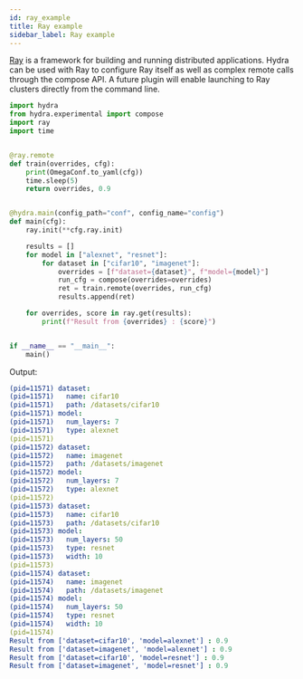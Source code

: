```yaml
---
id: ray_example
title: Ray example
sidebar_label: Ray example
---
```


[Ray](https://github.com/ray-project/ray) is a framework for building and running distributed applications.
Hydra can be used with Ray to configure Ray itself as well as complex remote calls through the compose API.
A future plugin will enable launching to Ray clusters directly from the command line.

```python
import hydra
from hydra.experimental import compose
import ray
import time


@ray.remote
def train(overrides, cfg):
    print(OmegaConf.to_yaml(cfg))
    time.sleep(5)
    return overrides, 0.9


@hydra.main(config_path="conf", config_name="config")
def main(cfg):
    ray.init(**cfg.ray.init)

    results = []
    for model in ["alexnet", "resnet"]:
        for dataset in ["cifar10", "imagenet"]:
            overrides = [f"dataset={dataset}", f"model={model}"]
            run_cfg = compose(overrides=overrides)
            ret = train.remote(overrides, run_cfg)
            results.append(ret)

    for overrides, score in ray.get(results):
        print(f"Result from {overrides} : {score}")


if __name__ == "__main__":
    main()
```

Output:
```yaml
(pid=11571) dataset:
(pid=11571)   name: cifar10
(pid=11571)   path: /datasets/cifar10
(pid=11571) model:
(pid=11571)   num_layers: 7
(pid=11571)   type: alexnet
(pid=11571) 
(pid=11572) dataset:
(pid=11572)   name: imagenet
(pid=11572)   path: /datasets/imagenet
(pid=11572) model:
(pid=11572)   num_layers: 7
(pid=11572)   type: alexnet
(pid=11572) 
(pid=11573) dataset:
(pid=11573)   name: cifar10
(pid=11573)   path: /datasets/cifar10
(pid=11573) model:
(pid=11573)   num_layers: 50
(pid=11573)   type: resnet
(pid=11573)   width: 10
(pid=11573) 
(pid=11574) dataset:
(pid=11574)   name: imagenet
(pid=11574)   path: /datasets/imagenet
(pid=11574) model:
(pid=11574)   num_layers: 50
(pid=11574)   type: resnet
(pid=11574)   width: 10
(pid=11574) 
Result from ['dataset=cifar10', 'model=alexnet'] : 0.9
Result from ['dataset=imagenet', 'model=alexnet'] : 0.9
Result from ['dataset=cifar10', 'model=resnet'] : 0.9
Result from ['dataset=imagenet', 'model=resnet'] : 0.9
```